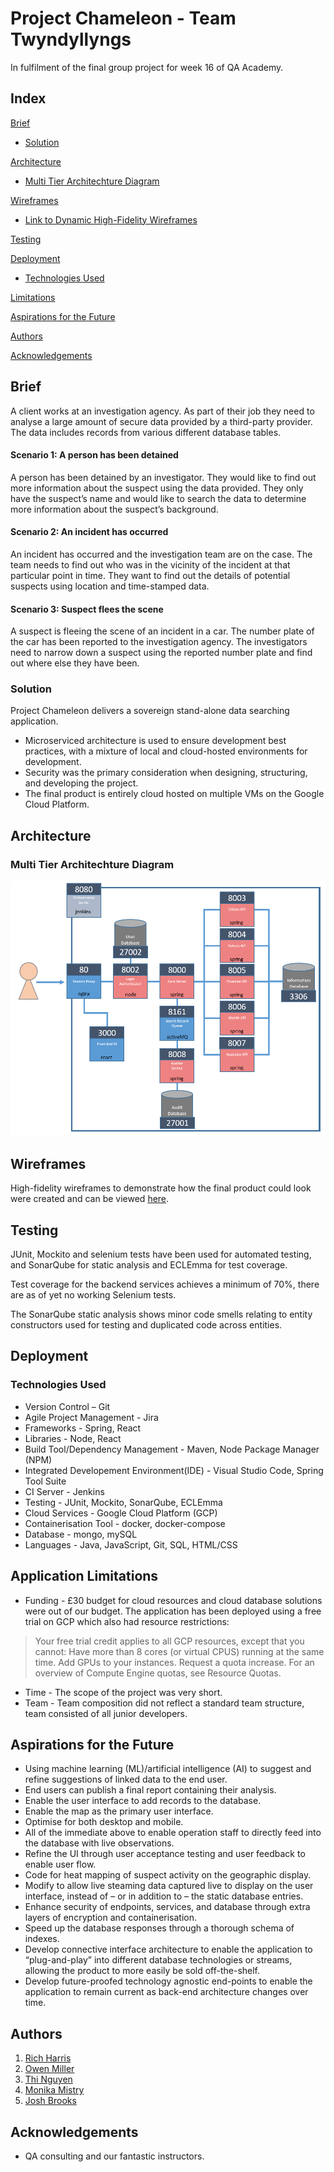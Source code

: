 # Project Chameleon - Team Twyndyllyngs

In fulfilment of the final group project for week 16 of QA Academy.

## Index
[Brief](#brief)
  * [Solution](#solution)
  
[Architecture](#architecture)
  * [Multi Tier Architechture Diagram](#mla)
  
[Wireframes](#wireframes)
  * [Link to Dynamic High-Fidelity Wireframes](https://xd.adobe.com/view/599b62f7-9972-4b4e-55b9-dce92bf4cd81-2faa/)
  
[Testing](#testing)

[Deployment](#depl)
  * [Technologies Used](#tech)

[Limitations](#limitations)
  
[Aspirations for the Future](#nextsteps)

[Authors](#auth)

[Acknowledgements](#ack)

<a name="brief"></a>
## Brief

A client works at an investigation agency. As part of their job they need to analyse a large amount of secure data provided by a third-party provider. The data includes records from various different database tables.

#### Scenario 1: A person has been detained
A person has been detained by an investigator. They would like to find out more information about the suspect using the data provided. They only have the suspect’s name and would like to search the data to determine more information about the suspect’s background.

#### Scenario 2: An incident has occurred
An incident has occurred and the investigation team are on the case. The team needs to find out who was in the vicinity of the incident at that particular point in time. They want to find out the details of potential suspects using location and time-stamped data.

#### Scenario 3: Suspect flees the scene
A suspect is fleeing the scene of an incident in a car. The number plate of the car has been reported to the investigation agency. The investigators need to narrow down a suspect using the reported number plate and find out where else they have been.

<a name="solution"></a>
### Solution

Project Chameleon delivers a sovereign stand-alone data searching application. 
* Microserviced architecture is used to ensure development best practices, with a mixture of local and cloud-hosted environments for development. 
* Security was the primary consideration when designing, structuring, and developing the project. 
* The final product is entirely cloud hosted on multiple VMs on the Google Cloud Platform. 

<a name="architecture"></a>
## Architecture

<a name="mla"></a>
### Multi Tier Architechture Diagram

![Application Architecture](/Documentation/Architecture/Ports.PNG)

<a name="wireframes"></a>
## Wireframes

High-fidelity wireframes to demonstrate how the final product could look were created and can be viewed [here](https://xd.adobe.com/view/599b62f7-9972-4b4e-55b9-dce92bf4cd81-2faa/).

<a name="testing"></a>
## Testing

JUnit, Mockito and selenium tests have been used for automated testing, and SonarQube for static analysis and ECLEmma for test coverage.

Test coverage for the backend services achieves a minimum of 70%, there are as of yet no working Selenium tests. 

The SonarQube static analysis shows minor code smells relating to entity constructors used for testing and duplicated code across entities.


<a name="depl"></a>
## Deployment

<a name="tech"></a>
### Technologies Used
* Version Control – Git
* Agile Project Management - Jira
* Frameworks - Spring, React
* Libraries - Node, React
* Build Tool/Dependency Management - Maven, Node Package Manager (NPM)
* Integrated Developement Environment(IDE) - Visual Studio Code, Spring Tool Suite
* CI Server - Jenkins
* Testing - JUnit, Mockito, SonarQube, ECLEmma
* Cloud Services - Google Cloud Platform (GCP)
* Containerisation Tool - docker, docker-compose
* Database - mongo, mySQL
* Languages - Java, JavaScript, Git, SQL, HTML/CSS

<a name="limitations"></a>
## Application Limitations
* Funding - £30 budget for cloud resources and cloud database solutions were out of our budget. The application has been deployed using a free trial on GCP which also had resource restrictions:
> Your free trial credit applies to all GCP resources, except that you cannot:
> Have more than 8 cores (or virtual CPUS) running at the same time.
> Add GPUs to your instances.
> Request a quota increase. For an overview of Compute Engine quotas, see Resource Quotas.
* Time - The scope of the project was very short.
* Team - Team composition did not reflect a standard team structure, team consisted of all junior developers.

<a name="nextsteps"></a>
## Aspirations for the Future

* Using machine learning (ML)/artificial intelligence (AI) to suggest and refine suggestions of linked data to the end user.
* End users can publish a final report containing their analysis.
* Enable the user interface to add records to the database.
* Enable the map as the primary user interface.
* Optimise for both desktop and mobile.
* All of the immediate above to enable operation staff to directly feed into the database with live observations.
* Refine the UI through user acceptance testing and user feedback to enable user flow.
* Code for heat mapping of suspect activity on the geographic display.
* Modify to allow live steaming data captured live to display on the user interface, instead of – or in addition to – the static database entries.
* Enhance security of endpoints, services, and database through extra layers of encryption and containerisation.
* Speed up the database responses through a thorough schema of indexes.
* Develop connective interface architecture to enable the application to “plug-and-play” into different database technologies or streams, allowing the product to more easily be sold off-the-shelf.
* Develop future-proofed technology agnostic end-points to enable the application to remain current as back-end architecture changes over time.

<a name="auth"></a>
## Authors

1. [Rich Harris](https://github.com/RJHarrisUK "Rich's GitHub")
2. [Owen Miller](https://github.com/biomiller "Owen's GitHub")
3. [Thi Nguyen](https://github.com/thi6 "Thi's GitHub")
4. [Monika Mistry](https://github.com/Monika-Mistry "Monika's GitHub")
5. [Josh Brooks](https://github.com/jjbrooks251 "Josh's Github")

<a name="ack"></a>
## Acknowledgements

* QA consulting and our fantastic instructors.

